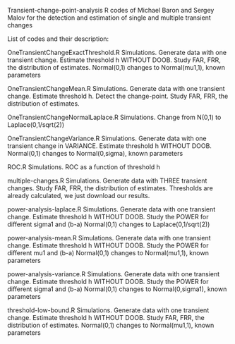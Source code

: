 Transient-change-point-analysis
R codes of Michael Baron and Sergey Malov for the detection and estimation of single and multiple transient changes

List of codes and their description:

OneTransientChangeExactThreshold.R
 Simulations. Generate data with one transient change.
 Estimate threshold h WITHOUT DOOB.
 Study FAR, FRR, the distribution of estimates.
 Normal(0,1) changes to Normal(mu1,1), known parameters

OneTransientChangeMean.R
 Simulations. Generate data with one transient change.
 Estimate threshold h. Detect the change-point. 
 Study FAR, FRR, the distribution of estimates.

OneTransientChangeNormalLaplace.R
 Simulations. Change from N(0,1) to Laplace(0,1/sqrt(2))

OneTransientChangeVariance.R
 Simulations. Generate data with one transient change in VARIANCE.
 Estimate threshold h WITHOUT DOOB.
 Normal(0,1) changes to Normal(0,sigma), known parameters

ROC.R
 Simulations. ROC as a function of threshold h

multiple-changes.R
 Simulations. Generate data with THREE transient changes. 
 Study FAR, FRR, the distribution of estimates.
 Thresholds are already calculated, we just download our results.

power-analysis-laplace.R
 Simulations. Generate data with one transient change.
 Estimate threshold h WITHOUT DOOB.
 Study the POWER for different sigma1 and (b-a)
 Normal(0,1) changes to Laplace(0,1/sqrt(2))

power-analysis-mean.R
 Simulations. Generate data with one transient change.
 Estimate threshold h WITHOUT DOOB.
 Study the POWER for different mu1 and (b-a)
 Normal(0,1) changes to Normal(mu1,1), known parameters

power-analysis-variance.R
 Simulations. Generate data with one transient change.
 Estimate threshold h WITHOUT DOOB.
 Study the POWER for different sigma1 and (b-a)
 Normal(0,1) changes to Normal(0,sigma1), known parameters

threshold-low-bound.R
 Simulations. Generate data with one transient change.
 Estimate threshold h WITHOUT DOOB.
 Study FAR, FRR, the distribution of estimates.
 Normal(0,1) changes to Normal(mu1,1), known parameters
